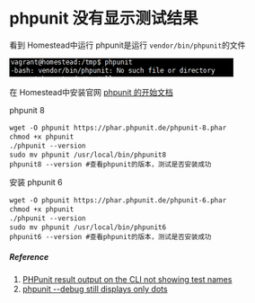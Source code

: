 # phpunit 没有显示测试结果





看到 Homestead中运行 phpunit是运行 `vendor/bin/phpunit`的文件

![](images/190418/20190418105019.jpg)

在 Homestead中安装官网 [phpunit 的开始文档](https://phpunit.de/getting-started/phpunit-6.html)

phpunit 8

```
wget -O phpunit https://phar.phpunit.de/phpunit-8.phar
chmod +x phpunit
./phpunit --version
sudo mv phpunit /usr/local/bin/phpunit8
phpunit8 --version #查看phpunit的版本，测试是否安装成功
```

安装 phpunit 6

```
wget -O phpunit https://phar.phpunit.de/phpunit-6.phar
chmod +x phpunit
./phpunit --version
sudo mv phpunit /usr/local/bin/phpunit6 
phpunit6 --version #查看phpunit的版本，测试是否安装成功
```


##### Reference 

1. [PHPunit result output on the CLI not showing test names](https://stackoverflow.com/questions/25180148/phpunit-result-output-on-the-cli-not-showing-test-names)
2. [phpunit --debug still displays only dots](https://stackoverflow.com/a/24440576)

